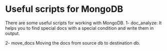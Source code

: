 # Useful scripts for MongoDB
There are some useful scripts for working with MongoDB.
1- doc_analyze:
It helps you to find special docs with a special condition and write them in output.

2- move_docs
Moving the docs from source db to destination db.
